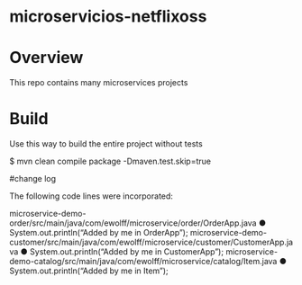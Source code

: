 # microservicios-netflixoss
# Overview
This repo contains many microservices projects

# Build
Use this way to build the entire project without tests

$ mvn clean compile package -Dmaven.test.skip=true

#change log

The following code lines were incorporated:

microservice-demo-order/src/main/java/com/ewolff/microservice/order/OrderApp.java
● System.out.println(“Added by me in OrderApp”);
microservice-demo-customer/src/main/java/com/ewolff/microservice/customer/CustomerApp.java
● System.out.println(“Added by me in CustomerApp”);
microservice-demo-catalog/src/main/java/com/ewolff/microservice/catalog/Item.java
● System.out.println(“Added by me in Item”);

